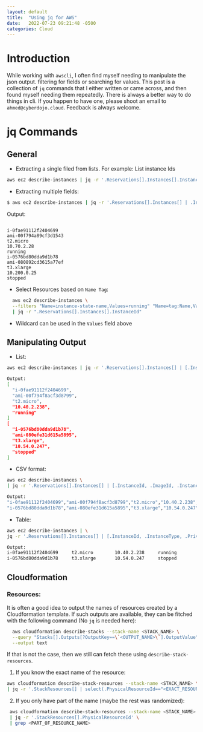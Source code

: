 ```yaml
---
layout: default
title:  "Using jq for AWS"
date:   2022-07-23 09:21:48 -0500
categories: Cloud
---
```

# Introduction
While working with `awscli`, I often find myself needing to manipulate the json output. filtering for fields or searching for values. This post is a collection of `jq` commands that I either written or came across, and then found myself needing them repeatedly. 
There is always a better way to do things in cli. If you happen to have one, please shoot an email to `ahmed@cyberdojo.cloud`. Feedback is always welcome.

# jq Commands

## General

- Extracting a single filed from lists. For example: List instance Ids

```bash
aws ec2 describe-instances | jq -r '.Reservations[].Instances[].InstanceId'
```

- Extracting multiple fields:

```bash
$ aws ec2 describe-instances | jq -r '.Reservations[].Instances[] | .InstanceId, .ImageId, .InstanceType, .PrivateIpAddress, .State.Name'  
```

Output:
```1bash

i-0fae91112f2404699
ami-00f794a89cf3d1543
t2.micro
10.70.2.28
running
i-0576bd80dda9d1b78
ami-080892cd3615a77ef
t3.xlarge
10.200.0.25
stopped
```
- Select Resources based on `Name Tag`:

```bash
  aws ec2 describe-instances \
  --filters "Name=instance-state-name,Values=running" "Name=tag:Name,Values=<VALUES-WILDCARD-ALLOWED>" \
  | jq -r ".Reservations[].Instances[].InstanceId"
```
* Wildcard can be used in the `Values` field above

## Manipulating Output

- List:

```bash
aws ec2 describe-instances | jq -r '.Reservations[].Instances[] | [.InstanceId, .ImageId, .InstanceType, .PrivateIpAddress, .State.Name] '

Output:
[
  "i-0fae91112f2404699",
  "ami-00f794f8acf3d8799",
  "t2.micro",
  "10.40.2.238",
  "running"
]
[
  "i-0576bd80dda9d1b78",
  "ami-080efe31d615a5895",
  "t3.xlarge",
  "10.54.0.247",
  "stopped"
]
```


- CSV format:

```bash
aws ec2 describe-instances \
| jq -r '.Reservations[].Instances[] | [.InstanceId, .ImageId, .InstanceType, .PrivateIpAddress, .State.Name] | @csv'  

Output:
"i-0fae91112f2404699","ami-00f794f8acf3d8799","t2.micro","10.40.2.238","running"
"i-0576bd80dda9d1b78","ami-080efe31d615a5895","t3.xlarge","10.54.0.247","stopped"
```

- Table:

```bash
aws ec2 describe-instances | \
jq -r '.Reservations[].Instances[] | [.InstanceId, .InstanceType, .PrivateIpAddress, .State.Name] | @tsv' 

Output:
i-0fae91112f2404699     t2.micro        10.40.2.238     running
i-0576bd80dda9d1b78     t3.xlarge       10.54.0.247     stopped
```

## Cloudformation

### Resources:

It is often a good idea to output the names of resources created by a Cloudformation template. If such outputs are available, they can be fitched with the following command (No `jq` is needed here):

```bash
  aws cloudformation describe-stacks --stack-name <STACK_NAME> \
  --query "Stacks[].Outputs[?OutputKey==\`<OUTPUT_NAME>\`].OutputValue" \
  --output text

```
If that is not the case, then we still can fetch these using `describe-stack-resources`.

1. If you know the exact name of the resource:

```bash
aws cloudformation describe-stack-resources --stack-name <STACK_NAME> \
| jq -r '.StackResources[] | select(.PhysicalResourceId=="<EXACT_RESOURCE_NAME>") | .PhysicalResourceId'
```

2. If you only have part of the name (maybe the rest was randomized):

```bash
 aws cloudformation describe-stack-resources --stack-name <STACK_NAME> \
 | jq -r '.StackResources[].PhysicalResourceId' \
 | grep <PART_OF_RESOURCE_NAME>
```
